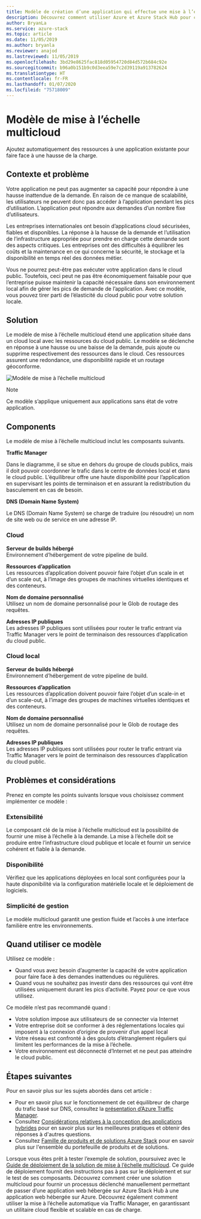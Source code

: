 ```yaml
---
title: Modèle de création d’une application qui effectue une mise à l’échelle multicloud, sur Azure et Azure Stack Hub.
description: Découvrez comment utiliser Azure et Azure Stack Hub pour créer une application multicloud scalable.
author: BryanLa
ms.service: azure-stack
ms.topic: article
ms.date: 11/05/2019
ms.author: bryanla
ms.reviewer: anajod
ms.lastreviewed: 11/05/2019
ms.openlocfilehash: 3bd29e8625fac818d05954720d84d572b684c92e
ms.sourcegitcommit: b96a0b151b9c0d3eea59e7c2d39119a913782624
ms.translationtype: HT
ms.contentlocale: fr-FR
ms.lasthandoff: 01/07/2020
ms.locfileid: "75718009"
---
```

# <a name="cross-cloud-scaling-pattern"></a>Modèle de mise à l’échelle multicloud

Ajoutez automatiquement des ressources à une application existante pour faire face à une hausse de la charge.

## <a name="context-and-problem"></a>Contexte et problème

Votre application ne peut pas augmenter sa capacité pour répondre à une hausse inattendue de la demande. En raison de ce manque de scalabilité, les utilisateurs ne peuvent donc pas accéder à l’application pendant les pics d’utilisation. L’application peut répondre aux demandes d’un nombre fixe d’utilisateurs.

Les entreprises internationales ont besoin d’applications cloud sécurisées, fiables et disponibles. La réponse à la hausse de la demande et l’utilisation de l’infrastructure appropriée pour prendre en charge cette demande sont des aspects critiques. Les entreprises ont des difficultés à équilibrer les coûts et la maintenance en ce qui concerne la sécurité, le stockage et la disponibilité en temps réel des données métier.

Vous ne pourrez peut-être pas exécuter votre application dans le cloud public. Toutefois, ceci peut ne pas être économiquement faisable pour que l’entreprise puisse maintenir la capacité nécessaire dans son environnement local afin de gérer les pics de demande de l’application. Avec ce modèle, vous pouvez tirer parti de l’élasticité du cloud public pour votre solution locale.

## <a name="solution"></a>Solution

Le modèle de mise à l’échelle multicloud étend une application située dans un cloud local avec les ressources du cloud public. Le modèle se déclenche en réponse à une hausse ou une baisse de la demande, puis ajoute ou supprime respectivement des ressources dans le cloud. Ces ressources assurent une redondance, une disponibilité rapide et un routage géoconforme.

![Modèle de mise à l’échelle multicloud](media/pattern-cross-cloud-scale/cross-cloud-scaling.png)

> [!NOTE]
> Ce modèle s’applique uniquement aux applications sans état de votre application.

## <a name="components"></a>Components

Le modèle de mise à l’échelle multicloud inclut les composants suivants.

**Traffic Manager**  

Dans le diagramme, il se situe en dehors du groupe de clouds publics, mais il doit pouvoir coordonner le trafic dans le centre de données local et dans le cloud public. L’équilibreur offre une haute disponibilité pour l’application en supervisant les points de terminaison et en assurant la redistribution du basculement en cas de besoin.

**DNS (Domain Name System)**  

Le DNS (Domain Name System) se charge de traduire (ou résoudre) un nom de site web ou de service en une adresse IP.

### <a name="cloud"></a>Cloud

**Serveur de builds hébergé**  
Environnement d’hébergement de votre pipeline de build.

**Ressources d’application**  
Les ressources d’application doivent pouvoir faire l’objet d’un scale in et d’un scale out, à l’image des groupes de machines virtuelles identiques et des conteneurs.

**Nom de domaine personnalisé**  
Utilisez un nom de domaine personnalisé pour le Glob de routage des requêtes.

**Adresses IP publiques**  
Les adresses IP publiques sont utilisées pour router le trafic entrant via Traffic Manager vers le point de terminaison des ressources d’application du cloud public.  

### <a name="local-cloud"></a>Cloud local

**Serveur de builds hébergé**  
Environnement d’hébergement de votre pipeline de build.

**Ressources d’application**  
Les ressources d’application doivent pouvoir faire l’objet d’un scale-in et d’un scale-out, à l’image des groupes de machines virtuelles identiques et des conteneurs.

**Nom de domaine personnalisé**  
Utilisez un nom de domaine personnalisé pour le Glob de routage des requêtes.

**Adresses IP publiques**  
Les adresses IP publiques sont utilisées pour router le trafic entrant via Traffic Manager vers le point de terminaison des ressources d’application du cloud public. 

## <a name="issues-and-considerations"></a>Problèmes et considérations

Prenez en compte les points suivants lorsque vous choisissez comment implémenter ce modèle :

### <a name="scalability"></a>Extensibilité

Le composant clé de la mise à l’échelle multicloud est la possibilité de fournir une mise à l’échelle à la demande. La mise à l’échelle doit se produire entre l’infrastructure cloud publique et locale et fournir un service cohérent et fiable à la demande.

### <a name="availability"></a>Disponibilité

Vérifiez que les applications déployées en local sont configurées pour la haute disponibilité via la configuration matérielle locale et le déploiement de logiciels.

### <a name="manageability"></a>Simplicité de gestion

Le modèle multicloud garantit une gestion fluide et l’accès à une interface familière entre les environnements.

## <a name="when-to-use-this-pattern"></a>Quand utiliser ce modèle

Utilisez ce modèle :

- Quand vous avez besoin d’augmenter la capacité de votre application pour faire face à des demandes inattendues ou régulières.
- Quand vous ne souhaitez pas investir dans des ressources qui vont être utilisées uniquement durant les pics d’activité. Payez pour ce que vous utilisez.

Ce modèle n’est pas recommandé quand :

- Votre solution impose aux utilisateurs de se connecter via Internet
- Votre entreprise doit se conformer à des réglementations locales qui imposent à la connexion d’origine de provenir d’un appel local
- Votre réseau est confronté à des goulots d’étranglement réguliers qui limitent les performances de la mise à l’échelle.
- Votre environnement est déconnecté d’Internet et ne peut pas atteindre le cloud public.

## <a name="next-steps"></a>Étapes suivantes

Pour en savoir plus sur les sujets abordés dans cet article :
- Pour en savoir plus sur le fonctionnement de cet équilibreur de charge du trafic basé sur DNS, consultez la [présentation d’Azure Traffic Manager](/azure/traffic-manager/traffic-manager-overview).
- Consultez [Considérations relatives à la conception des applications hybrides](overview-app-design-considerations.md) pour en savoir plus sur les meilleures pratiques et obtenir des réponses à d'autres questions.
- Consultez [Famille de produits et de solutions Azure Stack](/azure-stack) pour en savoir plus sur l'ensemble du portefeuille de produits et de solutions.

Lorsque vous êtes prêt à tester l’exemple de solution, poursuivez avec le [Guide de déploiement de la solution de mise à l’échelle multicloud](solution-deployment-guide-cross-cloud-scaling.md). Ce guide de déploiement fournit des instructions pas à pas sur le déploiement et sur le test de ses composants. Découvrez comment créer une solution multicloud pour fournir un processus déclenché manuellement permettant de passer d’une application web hébergée sur Azure Stack Hub à une application web hébergée sur Azure. Découvrez également comment utiliser la mise à l’échelle automatique via Traffic Manager, en garantissant un utilitaire cloud flexible et scalable en cas de charge.
